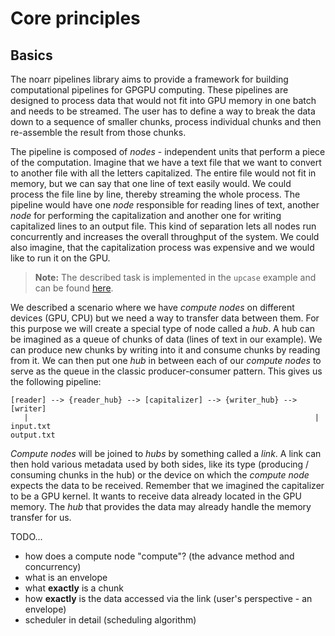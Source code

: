 # Core principles


## Basics

The noarr pipelines library aims to provide a framework for building computational pipelines for GPGPU computing. These pipelines are designed to process data that would not fit into GPU memory in one batch and needs to be streamed. The user has to define a way to break the data down to a sequence of smaller chunks, process individual chunks and then re-assemble the result from those chunks.

The pipeline is composed of *nodes* - independent units that perform a piece of the computation. Imagine that we have a text file that we want to convert to another file with all the letters capitalized. The entire file would not fit in memory, but we can say that one line of text easily would. We could process the file line by line, thereby streaming the whole process. The pipeline would have one *node* responsible for reading lines of text, another *node* for performing the capitalization and another one for writing capitalized lines to an output file. This kind of separation lets all nodes run concurrently and increases the overall throughput of the system. We could also imagine, that the capitalization process was expensive and we would like to run it on the GPU.

> **Note:** The described task is implemented in the `upcase` example and can be found [here](../examples/upcase).

We described a scenario where we have *compute nodes* on different devices (GPU, CPU) but we need a way to transfer data between them. For this purpose we will create a special type of node called a *hub*. A hub can be imagined as a queue of chunks of data (lines of text in our example). We can produce new chunks by writing into it and consume chunks by reading from it. We can then put one *hub* in between each of our *compute nodes* to serve as the queue in the classic producer-consumer pattern. This gives us the following pipeline:

    [reader] --> {reader_hub} --> [capitalizer] --> {writer_hub} --> [writer]
       |                                                                |
    input.txt                                                      output.txt

*Compute nodes* will be joined to *hubs* by something called a *link*. A link can then hold various metadata used by both sides, like its type (producing / consuming chunks in the hub) or the device on which the *compute node* expects the data to be received. Remember that we imagined the capitalizer to be a GPU kernel. It wants to receive data already located in the GPU memory. The *hub* that provides the data may already handle the memory transfer for us.

TODO...

- how does a compute node "compute"? (the advance method and concurrency)
- what is an envelope
- what **exactly** is a chunk
- how **exactly** is the data accessed via the link (user's perspective - an envelope)
- scheduler in detail (scheduling algorithm)

